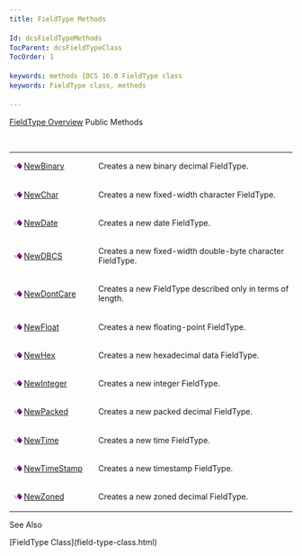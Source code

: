 ```yaml
---
title: FieldType Methods

Id: dcsFieldTypeMethods
TocParent: dcsFieldTypeClass
TocOrder: 1

keywords: methods [DCS 16.0 FieldType class
keywords: FieldType class, methods

---
```


[FieldType Overview](field-type-class.html) 
Public Methods

<br />

<table class="dtTABLE" id="table2" x-use-null-cells="x-use-null-cells" style="border-spacing: 0px" cellspacing="0">
          <colgroup span="1">
            <col span="1" style="WIDTH: 30%" />
            <col span="1" style="WIDTH: 70%" />
          </colgroup>
          <tr>
            <td colspan="1" rowspan="1">

<img alt="public property" src="images/public-method.gif" x-maintain-ratio="TRUE" width="15" height="11" border="0" /> [ NewBinary](field-type-class-new-binary-method.html) 
</td>
            <td colspan="1" rowspan="1">

Creates a new binary decimal FieldType.
</td>
          </tr>
          <tr>
            <td colspan="1" rowspan="1">

<img alt="public property" src="images/public-method.gif" x-maintain-ratio="TRUE" width="15" height="11" border="0" /> [ NewChar](field-type-class-new-char-method.html) 
</td>
            <td colspan="1" rowspan="1">

Creates a new fixed-width character FieldType.
</td>
          </tr>
          <tr>
            <td colspan="1" rowspan="1">

<img alt="public property" src="images/public-method.gif" x-maintain-ratio="TRUE" width="15" height="11" border="0" /> [ NewDate](field-type-class-new-date-method.html) 
</td>
            <td colspan="1" rowspan="1">

Creates a new date FieldType.
</td>
          </tr>
          <tr>
            <td colspan="1" rowspan="1">

<img alt="public property" src="images/public-method.gif" x-maintain-ratio="TRUE" width="15" height="11" border="0" /> [ NewDBCS](field-type-class-new-ddbc-method.html) 
</td>
            <td colspan="1" rowspan="1">

Creates a new fixed-width double-byte character FieldType.
</td>
          </tr>
          <tr>
            <td colspan="1" rowspan="1">

<img alt="public property" src="images/public-method.gif" x-maintain-ratio="TRUE" width="15" height="11" border="0" /> [ NewDontCare](field-type-class-new-dont-care-method.html) 
</td>
            <td colspan="1" rowspan="1">

Creates a new FieldType described only in terms of length.
</td>
          </tr>
          <tr>
            <td colspan="1" rowspan="1">

<img alt="public property" src="images/public-method.gif" x-maintain-ratio="TRUE" width="15" height="11" border="0" /> [ NewFloat](field-type-class-new-float-method.html) 
</td>
            <td colspan="1" rowspan="1">

Creates a new floating-point FieldType.
</td>
          </tr>
          <tr>
            <td colspan="1" rowspan="1">

<img alt="public property" src="images/public-method.gif" x-maintain-ratio="TRUE" width="15" height="11" border="0" /> [ NewHex](field-type-class-new-hex-method.html) 
</td>
            <td colspan="1" rowspan="1">

Creates a new hexadecimal data FieldType.
</td>
          </tr>
          <tr>
            <td colspan="1" rowspan="1">

<img alt="public property" src="images/public-method.gif" x-maintain-ratio="TRUE" width="15" height="11" border="0" /> [ NewInteger](field-type-class-new-integer-method.html) 
</td>
            <td colspan="1" rowspan="1">

Creates a new integer FieldType.
</td>
          </tr>
          <tr>
            <td colspan="1" rowspan="1">

<img alt="public property" src="images/public-method.gif" x-maintain-ratio="TRUE" width="15" height="11" border="0" /> [ NewPacked](field-type-class-new-packed-method.html) 
</td>
            <td colspan="1" rowspan="1">

Creates a new packed decimal FieldType.
</td>
          </tr>
          <tr>
            <td colspan="1" rowspan="1">

<img alt="public property" src="images/public-method.gif" x-maintain-ratio="TRUE" width="15" height="11" border="0" /> [ NewTime](field-type-class-new-time-method.html) 
</td>
            <td colspan="1" rowspan="1">

Creates a new time FieldType.
</td>
          </tr>
          <tr>
            <td colspan="1" rowspan="1">

<img alt="public property" src="images/public-method.gif" x-maintain-ratio="TRUE" width="15" height="11" border="0" /> [ NewTimeStamp](field-type-class-new-time-stamp-method.html) 
</td>
            <td colspan="1" rowspan="1">

Creates a new timestamp FieldType.
</td>
          </tr>
          <tr>
            <td colspan="1" rowspan="1">

<img alt="public property" src="images/public-method.gif" x-maintain-ratio="TRUE" width="15" height="11" border="0" /> [ NewZoned](field-type-class-new-zoned-method.html) 
</td>
            <td colspan="1" rowspan="1">

Creates a new zoned decimal FieldType.
</td>
          </tr>
</table>

See Also

<dl />
      [FieldType Class](field-type-class.html)

